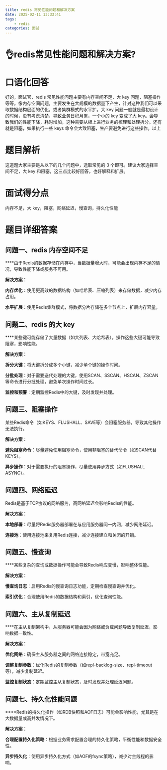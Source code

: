 ```yaml
---
title: redis 常见性能问题和解决方案
date: 2025-02-11 13:33:41
tags:
	- redis
categories: 面试
---
```

# 👌redis常见性能问题和解决方案?

# 口语化回答
好的，面试官，redis 常见性能问题主要有内存空间不足，大 key 问题，阻塞操作等等。像内存空间问题，主要发生在大规模的数据量下产生，针对这种我们可以采取数据结构层面的优化，或者集群模式的水平扩。大 key 问题一般就是最初设计的时候，没有考虑清楚，导致业务日积月累，一个小的 key 变成了大 key。会导致我们的性能下降，耗时增加，这种需要从根上进行业务的梳理和处理拆分。还有就是阻塞，如果执行一些 keys 命令会大致阻塞，生产要避免进行这些操作。以上

# 题目解析
这道题大家主要是从以下的几个问题中，选取常见的 3 个即可。建议大家选择空间不足，大 key 和阻塞，这三点比较好回答，也好解释和扩展。

# 面试得分点
内存不足，大 key，阻塞，网络延迟，慢查询，持久化性能

# 题目详细答案
## 问题一、redis 内存空间不足
****由于Redis的数据存储在内存中，当数据量增大时，可能会出现内存不足的情况，导致性能下降或服务不可用。

**解决方案**：

**内存优化**：使用更高效的数据结构（如哈希表、压缩列表）来存储数据，减少内存占用。

**水平扩展**：使用Redis集群模式，将数据分片存储在多个节点上，扩展内存容量。

## 问题二、redis 的大 key
****某些键可能存储了大量数据（如大列表、大哈希表），操作这些大键可能导致阻塞，影响性能。

**解决方案**：

**拆分大键**：将大键拆分成多个小键，减少单个键的操作时间。

**分批处理**：对于需要迭代处理的大键，使用SCAN、SSCAN、HSCAN、ZSCAN等命令进行分批处理，避免单次操作时间过长。

**监控和预警**：定期监控Redis中的大键，及时发现并处理。

## 问题三、阻塞操作
某些Redis命令（如KEYS、FLUSHALL、SAVE等）会阻塞服务器，导致其他操作无法执行。

**解决方案**：

**避免阻塞命令**：尽量避免使用阻塞命令，使用非阻塞的替代命令（如SCAN代替KEYS）。

**异步操作**：对于需要执行的阻塞操作，尽量使用异步方式（如FLUSHALL ASYNC）。

## 问题四、网络延迟
Redis是基于TCP协议的网络服务，高网络延迟会影响Redis的性能。

**解决方案**：

**本地部署**：尽量将Redis服务器部署在与应用服务器同一内网，减少网络延迟。

**连接池**：使用连接池来复用Redis连接，减少连接建立和关闭的开销。

## 问题五、慢查询
****某些复杂的查询或数据操作可能会导致Redis响应变慢，影响整体性能。

**解决方案**：

**慢查询日志**：启用Redis的慢查询日志功能，定期检查慢查询并优化。

**索引优化**：合理使用Redis的数据结构和索引，优化查询性能。

## 问题六、主从复制延迟
****在主从复制架构中，从服务器可能会因为网络或负载问题导致复制延迟，影响数据一致性。

**解决方案**：

**优化网络**：确保主从服务器之间的网络连接稳定，带宽充足。

**调整复制参数**：优化Redis的复制参数（如repl-backlog-size、repl-timeout等），减少复制延迟。

**监控复制状态**：定期监控主从复制状态，及时发现并处理延迟问题。

## 问题七、持久化性能问题
****Redis的持久化操作（如RDB快照和AOF日志）可能会影响性能，尤其是在大数据量或高并发情况下。

**解决方案**：

**合理配置持久化策略**：根据业务需求配置合理的持久化策略，平衡性能和数据安全性。

**异步持久化**：使用异步持久化方式（如AOF的fsync策略），减少对主线程的影响。